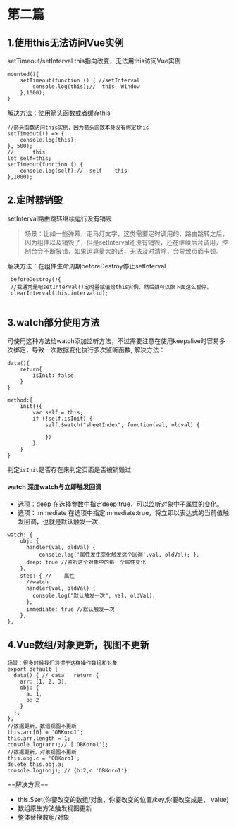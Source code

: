 # 第二篇
## 1.使用this无法访问Vue实例
setTimeout/setInterval this指向改变，无法用this访问Vue实例
```
mounted(){
    setTimeout(function () { //setInterval  
        console.log(this);//  this  Window  
    },1000);
}
```
解决方法：使用箭头函数或者缓存this
```
//箭头函数访问this实例，因为箭头函数本身没有绑定this
setTimeout(() => {
    console.log(this);
}, 500);
//      this  
let self=this;
setTimeout(function () {
    console.log(self);//  self    this  
},1000);
```
## 2.定时器销毁
setInterval路由跳转继续运行没有销毁

> 场景：比如一些弹幕，走马灯文字，这类需要定时调用的，路由跳转之后，因为组件以及销毁了，但是setInterval还没有销毁，还在继续后台调用，控制台会不断报错，如果运算量大的话，无法及时清除，会导致页面卡顿。

解决方法：在组件生命周期beforeDestroy停止setInterval
```
 beforeDestroy(){
 //我通常是吧setInterval()定时器赋值给this实例，然后就可以像下面这么暂停。                
 clearInterval(this.intervalid);
 
```

## 3.watch部分使用方法
可使用这种方法给watch添加监听方法，不过需要注意在使用keepalive时容易多次绑定，导致一次数据变化执行多次监听函数, 解决方法：
```
data(){
    return{
        isInit: false,
    }
}

method:{
    init(){
        var self = this;
        if (!self.isInit) {
            self.$watch("sheetIndex", function(val, oldval) {
                
            })
        }
    }
}
```
判定```isInit```是否存在来判定页面是否被销毁过

#### watch 深度watch与立即触发回调

- 选项：deep
  在选择参数中指定deep:true，可以监听对象中子属性的变化。
- 选项：immediate
  在选项中指定immediate:true，将立即以表达式的当前值触发回调，也就是默认触发一次

```
watch: {
    obj: {
      handler(val, oldVal) {
          console.log('属性发生变化触发这个回调',val, oldVal); },
      deep: true //监听这个对象中的每一个属性变化
    },
    step: { //    属性
      //watch
      handler(val, oldVal) {
        console.log("默认触发一次", val, oldVal); 
      },
      immediate: true //默认触发一次
    },
},
```
 

## 4.Vue数组/对象更新，视图不更新
```
场景：很多时候我们习惯于这样操作数组和对象
export default {
  data() { // data   return {
    arr: [1, 2, 3],
    obj: {
      a: 1,
      b: 2
    }
  };
},
//数据更新，数组视图不更新
this.arr[0] = 'OBKoro1'; 
this.arr.length = 1; 
console.log(arr);// ['OBKoro1']; 
//数据更新，对象视图不更新              
this.obj.c = 'OBKoro1';
delete this.obj.a;
console.log(obj); // {b:2,c:'OBKoro1'}
```
==解决方案==
- this.$set(你要改变的数组/对象，你要改变的位置/key,你要改变成是， value)
- 数组原生方法触发视图更新
- 整体替换数组/对象

